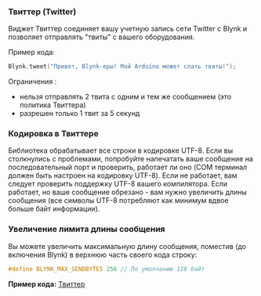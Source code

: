 
### Твиттер (Twitter)

Виджет Твиттер соединяет вашу учетную запись сети Twitter с Blynk и позволяет отправлять "твиты" с вашего оборудования.

Пример кода:
```cpp
Blynk.tweet("Привет, Blynk-еры! Мой Arduino может слать твиты!");
```

Ограничения :

- нельзя отправлять 2 твита с одним и тем же сообщением (это политика Твиттера)
- разрешен только 1 твит за 5 секунд

### Кодировка в Твиттере

Библиотека обрабатывает все строки в кодировке UTF-8. Если вы столкнулись с проблемами, попробуйте напечатать ваше сообщение на последовательный порт и проверить, работает ли оно (COM терминал должен быть настроен на кодировку UTF-8). Если не работает, вам следует проверить поддержку UTF-8 вашего компилятора.
Если работает, но ваше сообщение обрезано - вам нужно увеличить длины сообщения (все символы UTF-8 потребляют как минимум вдвое больше байт информации).

### Увеличение лимита длины сообщения

 Вы можете увеличить максимальную длину сообщения, поместив (до включения Blynk) в верхнюю часть своего кода строку:
```cpp
#define BLYNK_MAX_SENDBYTES 256 // По умолчанию 128 байт
```

**Пример кода:** [Твиттер](https://github.com/blynkkk/blynk-library/blob/master/examples/Widgets/Twitter/Twitter.ino)
